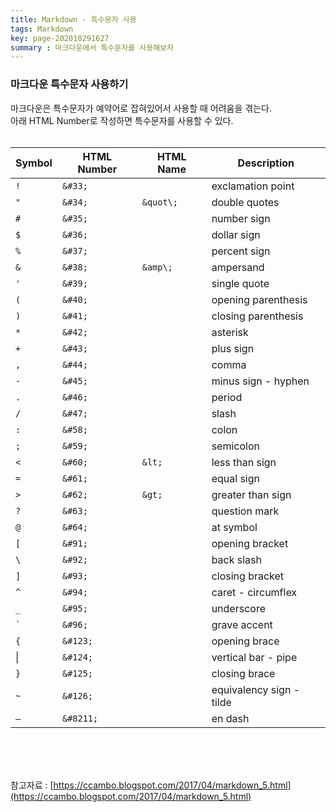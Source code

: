 ```yaml
---
title: Markdown - 특수문자 사용
tags: Markdown
key: page-202010291627
summary : 마크다운에서 특수문자를 사용해보자
---
```


### 마크다운 특수문자 사용하기
마크다운은 특수문자가 예약어로 잡혀있어서 사용할 때 어려움을 겪는다. <br/>
아래 HTML Number로 작성하면 특수문자를 사용할 수 있다.<br/><br/>

|Symbol|HTML Number|HTML Name|Description|
|---|---|---|---|
|	```	!	```	|	```	&#33;	```	||	exclamation point	|
|	```	"	```	|	```	&#34;	```	|	```	&quot\;	```	|	double quotes	|
|	```	#	```	|	```	&#35;	```	||	number sign	|
|	```	$	```	|	```	&#36;	```	||	dollar sign	|
|	```	%	```	|	```	&#37;	```	||	percent sign	|
|	```	&	```	|	```	&#38;	```	|	```	&amp\;	```	|	ampersand	|
|	```	'	```	|	```	&#39;	```	||	single quote	|
|	```	(	```	|	```	&#40;	```	||	opening parenthesis	|
|	```	)	```	|	```	&#41;	```	||	closing parenthesis	|
|	```	*	```	|	```	&#42;	```	||	asterisk	|
|	```	+	```	|	```	&#43;	```	||	plus sign	|
|	```	,	```	|	```	&#44;	```	||	comma	|
|	```	-	```	|	```	&#45;	```	||	minus sign - hyphen	|
|	```	.	```	|	```	&#46;	```	||	period	|
|	```	/	```	|	```	&#47;	```	||	slash	|
|	```	:	```	|	```	&#58;	```	||	colon	|
|	```	;	```	|	```	&#59;	```	||	semicolon	|
|	```	<	```	|	```	&#60;	```	|	```	&lt;	```	|	less than sign	|
|	```	=	```	|	```	&#61;	```	||	equal sign	|
|	```	>	```	|	```	&#62;	```	|	```	&gt;	```	|	greater than sign	|
|	```	?	```	|	```	&#63;	```	||	question mark	|
|	```	@	```	|	```	&#64;	```	||	at symbol	|
|	```	[	```	|	```	&#91;	```	||	opening bracket	|
|	```	\	```	|	```	&#92;	```	||	back slash	|
|	```	]	```	|	```	&#93;	```	||	closing bracket	|
|	```	^	```	|	```	&#94;	```	||	caret - circumflex	|
|	```	_	```	|	```	&#95;	```	||	underscore	|
|	```	`	```	|	```	&#96;	```	||	grave accent	|
|	```	{	```	|	```	&#123;	```	||	opening brace	|
|	&#124;	|	```	&#124;	```	||	vertical bar - pipe	|
|	```	}	```	|	```	&#125;	```	||	closing brace	|
|	```	~	```	|	```	&#126;	```	||	equivalency sign - tilde	|
|	```	–	```	|	```	&#8211;	```	||	en dash	|


<br/><br/><br/>

참고자료 : [https://ccambo.blogspot.com/2017/04/markdown_5.html](https://ccambo.blogspot.com/2017/04/markdown_5.html)


<br/><br/><br/><br/>
